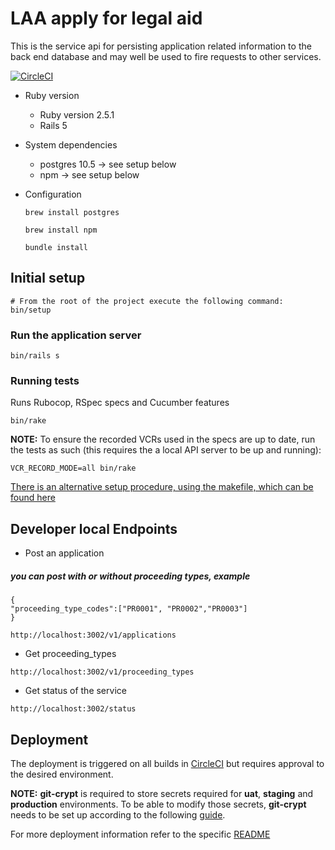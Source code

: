 # LAA apply for legal aid

This is the service api for persisting application related information to the back end database and
may well be used to fire requests to other services.

[![CircleCI](https://circleci.com/gh/ministryofjustice/laa-apply-for-legalaid-api.svg?style=svg)](https://circleci.com/gh/ministryofjustice/laa-apply-for-legalaid-api)

* Ruby version
    * Ruby version 2.5.1
    * Rails 5

* System dependencies
    * postgres 10.5  -> see setup below
    * npm  -> see setup below

* Configuration

    ```brew install postgres```

    ```brew install npm```

    ```bundle install```

## Initial setup

```
# From the root of the project execute the following command:
bin/setup
```

### Run the application server

```
bin/rails s
```

### Running tests

Runs Rubocop, RSpec specs and Cucumber features

```
bin/rake
```

**NOTE:** To ensure the recorded VCRs used in the specs are up to date, run the tests as such (this requires the a local API server to be up and running):

```
VCR_RECORD_MODE=all bin/rake
```
[There is an alternative setup procedure, using the makefile, which can be found here](README_alt.md)
## Developer local Endpoints

* Post an application
 ##### you can post with or without proceeding types, example

    {
    "proceeding_type_codes":["PR0001", "PR0002","PR0003"]
    }


```http://localhost:3002/v1/applications```

* Get proceeding_types

```http://localhost:3002/v1/proceeding_types```

* Get status of the service

```http://localhost:3002/status```

## Deployment

The deployment is triggered on all builds in [CircleCI](https://circleci.com/gh/ministryofjustice/laa-apply-for-legalaid-api) but requires approval to the desired environment.

**NOTE:** **git-crypt** is required to store secrets required for **uat**, **staging** and **production** environments. To be able to modify those secrets, **git-crypt** needs to be set up according to the following [guide](https://ministryofjustice.github.io/cloud-platform-user-docs/03-other-topics/001-git-crypt-setup/#git-crypt).

For more deployment information refer to the specific [README](./helm_deploy/apply-for-legalaid-api/README.md)
